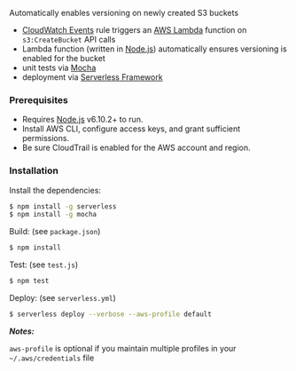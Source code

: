 Automatically enables versioning on newly created S3 buckets

   - [CloudWatch Events](http://docs.aws.amazon.com/AmazonCloudWatch/latest/events/WhatIsCloudWatchEvents.html) rule triggers an [AWS Lambda](https://aws.amazon.com/lambda/) function on `s3:CreateBucket` API calls
   - Lambda function (written in [Node.js](https://nodejs.org/)) automatically ensures versioning is enabled for the bucket
   - unit tests via [Mocha](https://mochajs.org/)
   - deployment via [Serverless Framework](https://serverless.com/)

### Prerequisites

  - Requires [Node.js](https://nodejs.org/) v6.10.2+ to run.
  - Install AWS CLI, configure access keys, and grant sufficient permissions.
  - Be sure CloudTrail is enabled for the AWS account and region.

### Installation

Install the dependencies:

```sh
$ npm install -g serverless
$ npm install -g mocha
```

Build: (see `package.json`)
```sh
$ npm install
```

Test: (see `test.js`)
```sh
$ npm test
```

Deploy: (see `serverless.yml`)
```sh
$ serverless deploy --verbose --aws-profile default
```

***Notes:***

`aws-profile` is optional if you maintain multiple profiles in your `~/.aws/credentials` file